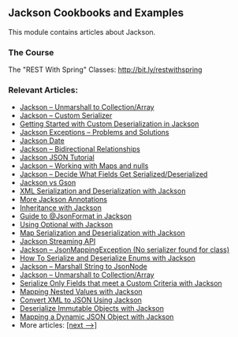 ## Jackson Cookbooks and Examples

This module contains articles about Jackson.

### The Course

The "REST With Spring" Classes: http://bit.ly/restwithspring

### Relevant Articles: 

- [Jackson – Unmarshall to Collection/Array](https://www.baeldung.com/jackson-collection-array)
- [Jackson – Custom Serializer](https://www.baeldung.com/jackson-custom-serialization)
- [Getting Started with Custom Deserialization in Jackson](https://www.baeldung.com/jackson-deserialization)
- [Jackson Exceptions – Problems and Solutions](https://www.baeldung.com/jackson-exception)
- [Jackson Date](https://www.baeldung.com/jackson-serialize-dates)
- [Jackson – Bidirectional Relationships](https://www.baeldung.com/jackson-bidirectional-relationships-and-infinite-recursion)
- [Jackson JSON Tutorial](https://www.baeldung.com/jackson)
- [Jackson – Working with Maps and nulls](https://www.baeldung.com/jackson-map-null-values-or-null-key)
- [Jackson – Decide What Fields Get Serialized/Deserialized](https://www.baeldung.com/jackson-field-serializable-deserializable-or-not)
- [Jackson vs Gson](https://www.baeldung.com/jackson-vs-gson)
- [XML Serialization and Deserialization with Jackson](https://www.baeldung.com/jackson-xml-serialization-and-deserialization)
- [More Jackson Annotations](https://www.baeldung.com/jackson-advanced-annotations)
- [Inheritance with Jackson](https://www.baeldung.com/jackson-inheritance)
- [Guide to @JsonFormat in Jackson](https://www.baeldung.com/jackson-jsonformat)
- [Using Optional with Jackson](https://www.baeldung.com/jackson-optional)
- [Map Serialization and Deserialization with Jackson](https://www.baeldung.com/jackson-map)
- [Jackson Streaming API](https://www.baeldung.com/jackson-streaming-api)
- [Jackson – JsonMappingException (No serializer found for class)](https://www.baeldung.com/jackson-jsonmappingexception)
- [How To Serialize and Deserialize Enums with Jackson](https://www.baeldung.com/jackson-serialize-enums)
- [Jackson – Marshall String to JsonNode](https://www.baeldung.com/jackson-json-to-jsonnode)
- [Jackson – Unmarshall to Collection/Array](https://www.baeldung.com/jackson-collection-array)
- [Serialize Only Fields that meet a Custom Criteria with Jackson](https://www.baeldung.com/jackson-serialize-field-custom-criteria)
- [Mapping Nested Values with Jackson](https://www.baeldung.com/jackson-nested-values)
- [Convert XML to JSON Using Jackson](https://www.baeldung.com/jackson-convert-xml-json)
- [Deserialize Immutable Objects with Jackson](https://www.baeldung.com/jackson-deserialize-immutable-objects)
- [Mapping a Dynamic JSON Object with Jackson](https://www.baeldung.com/jackson-mapping-dynamic-object)
- More articles: [[next -->]](/../jackson-2)

